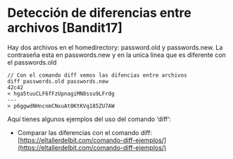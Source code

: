 # Detección de diferencias entre archivos \[Bandit17]

Hay dos archivos en el homedirectory: password.old y passwords.new. La contraseña esta en passwords.new y en la unica linea que es diferente con el passwords.old&#x20;

```
// Con el comando diff vemos las difencias entre archivos
diff passwords.old passwords.new
42c42
< hga5tuuCLF6fFzUpnagiMN8ssu9LFrdg
---
> p6ggwdNHncnmCNxuAt0KtKVq185ZU7AW

```

Aquí tienes algunos ejemplos del uso del comando ‘diff‘:

* &#x20;Comparar las diferencias con el comando diff: [https://eltallerdelbit.com/comando-diff-ejemplos/](https://eltallerdelbit.com/comando-diff-ejemplos/)
